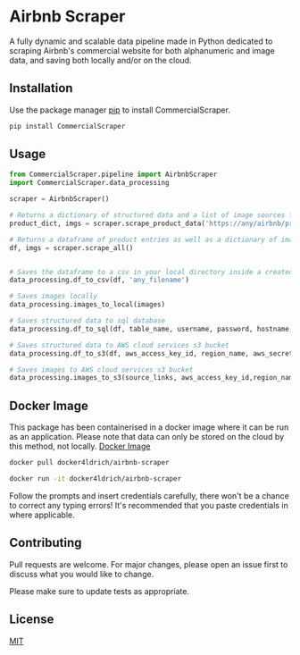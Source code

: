 # Airbnb Scraper

A fully dynamic and scalable data pipeline made in Python dedicated to scraping Airbnb's commercial website for both alphanumeric and image data, and saving both locally and/or on the cloud.

## Installation
Use the package manager [pip](https://pip.pypa.io/en/stable/) to install CommercialScraper.
```bash
pip install CommercialScraper
```

## Usage
```python
from CommercialScraper.pipeline import AirbnbScraper
import CommercialScraper.data_processing

scraper = AirbnbScraper()

# Returns a dictionary of structured data and a list of image sources for a single product page
product_dict, imgs = scraper.scrape_product_data('https://any/airbnb/product/page', any_ID_you_wish, 'Any Category Label you wish')

# Returns a dataframe of product entries as well as a dictionary of image sources pertaining to each product entry
df, imgs = scraper.scrape_all()


# Saves the dataframe to a csv in your local directory inside a created 'data/' folder. 
data_processing.df_to_csv(df, 'any_filename')

# Saves images locally
data_processing.images_to_local(images)

# Saves structured data to sql database
data_processing.df_to_sql(df, table_name, username, password, hostname, port, database)

# Saves structured data to AWS cloud services s3 bucket
data_processing.df_to_s3(df, aws_access_key_id, region_name, aws_secret_access_key, bucket_name, upload_name)

# Saves images to AWS cloud services s3 bucket
data_processing.images_to_s3(source_links, aws_access_key_id,region_name, aws_secret_access_key, bucket_name, upload_name)

```
## Docker Image 
This package has been containerised in a docker image where it can be run as an application. Please note that data can only be stored on the cloud by this method, not locally.
[Docker Image](https://hub.docker.com/r/docker4ldrich/airbnb-scraper)

```bash
docker pull docker4ldrich/airbnb-scraper

docker run -it docker4ldrich/airbnb-scraper
```
Follow the prompts and insert credentials carefully, there won't be a chance to correct any typing errors!
It's recommended that you paste credentials in where applicable.

## Contributing
Pull requests are welcome. For major changes, please open an issue first to discuss what you would like to change.

Please make sure to update tests as appropriate.

## License
[MIT](https://choosealicense.com/licenses/mit/)